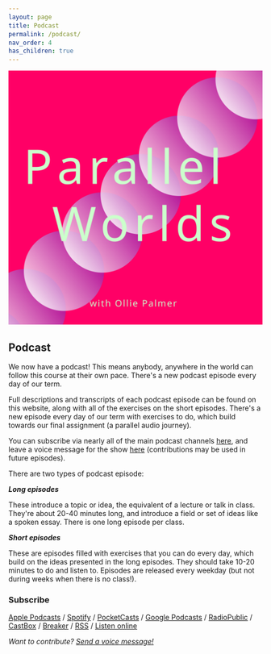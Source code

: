 ```yaml
---
layout: page
title: Podcast
permalink: /podcast/
nav_order: 4
has_children: true
---
```


[![](/assets/parallel-worlds-cover.svg)](https://anchor.fm/olliepalmer)

## Podcast

We now have a podcast! This means anybody, anywhere in the world can follow this course at their own pace. There's a new podcast episode every day of our term.

Full descriptions and transcripts of each podcast episode can be found on this website, along with all of the exercises on the short episodes. There's a new episode every day of our term with exercises to do, which build towards our final assignment (a parallel audio journey).


You can subscribe via nearly all of the main podcast channels [here](https://anchor.fm/olliepalmer), and leave a voice message for the show [here](https://anchor.fm/olliepalmer/message) (contributions may be used in future episodes).

There are two types of podcast episode:

***Long episodes***

These introduce a topic or idea, the equivalent of a lecture or talk in class. They're about 20-40 minutes long, and introduce a field or set of ideas like a spoken essay. There is one long episode per class.

***Short episodes***

These are episodes filled with exercises that you can do every day, which build on the ideas presented in the long episodes. They should take 10-20 minutes to do and listen to. Episodes are released every weekday (but not during weeks when there is no class!).



### Subscribe

[Apple Podcasts](https://podcasts.apple.com/gb/podcast/parallel-worlds/id1504529134) / [Spotify](https://open.spotify.com/show/3L3RhKaoqQZoU9fIcLuZjz) / [PocketCasts](https://pca.st/ha20534r) / [Google Podcasts](https://www.google.com/podcasts?feed=aHR0cHM6Ly9hbmNob3IuZm0vcy8xODg0YjAwOC9wb2RjYXN0L3Jzcw%3D%3D) / [RadioPublic](https://radiopublic.com/parallel-worlds-WzVy1K) / [CastBox](https://castbox.fm/channel/id2710471?utm_source=podcaster&utm_medium=dlink&utm_campaign=c_2710471&utm_content=Parallel%20Worlds-CastBox_FM) / [Breaker](https://www.breaker.audio/parallel-worlds) / [RSS](https://anchor.fm/s/1884b008/podcast/rss) / [Listen online](https://anchor.fm/olliepalmer)

_Want to contribute? [Send a voice message!](https://anchor.fm/olliepalmer/message)_
